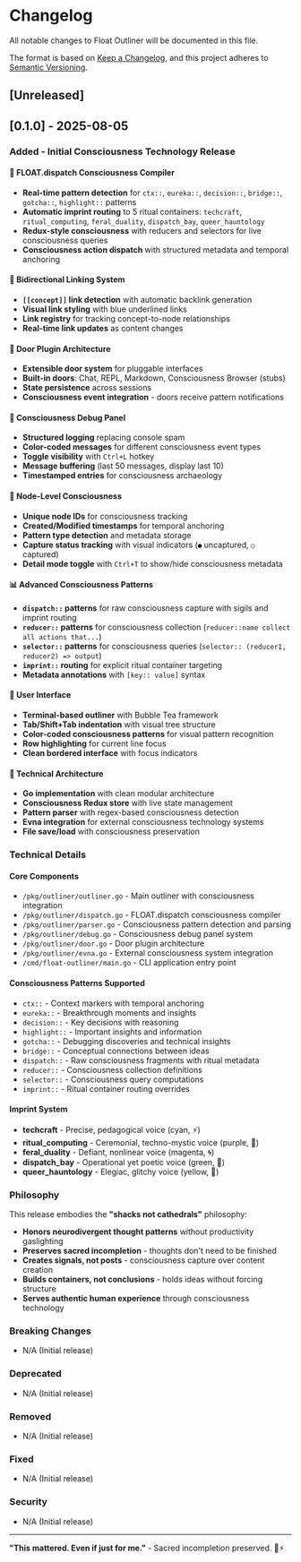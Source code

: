 # Changelog

All notable changes to Float Outliner will be documented in this file.

The format is based on [Keep a Changelog](https://keepachangelog.com/en/1.0.0/),
and this project adheres to [Semantic Versioning](https://semver.org/spec/v2.0.0.html).

## [Unreleased]

## [0.1.0] - 2025-08-05

### Added - Initial Consciousness Technology Release

#### 🧠 FLOAT.dispatch Consciousness Compiler
- **Real-time pattern detection** for `ctx::`, `eureka::`, `decision::`, `bridge::`, `gotcha::`, `highlight::` patterns
- **Automatic imprint routing** to 5 ritual containers: `techcraft`, `ritual_computing`, `feral_duality`, `dispatch_bay`, `queer_hauntology`
- **Redux-style consciousness** with reducers and selectors for live consciousness queries
- **Consciousness action dispatch** with structured metadata and temporal anchoring

#### 🔗 Bidirectional Linking System
- **`[[concept]]` link detection** with automatic backlink generation
- **Visual link styling** with blue underlined links
- **Link registry** for tracking concept-to-node relationships
- **Real-time link updates** as content changes

#### 🚪 Door Plugin Architecture
- **Extensible door system** for pluggable interfaces
- **Built-in doors**: Chat, REPL, Markdown, Consciousness Browser (stubs)
- **State persistence** across sessions
- **Consciousness event integration** - doors receive pattern notifications

#### 🐛 Consciousness Debug Panel
- **Structured logging** replacing console spam
- **Color-coded messages** for different consciousness event types
- **Toggle visibility** with `Ctrl+L` hotkey
- **Message buffering** (last 50 messages, display last 10)
- **Timestamped entries** for consciousness archaeology

#### 🎯 Node-Level Consciousness
- **Unique node IDs** for consciousness tracking
- **Created/Modified timestamps** for temporal anchoring
- **Pattern type detection** and metadata storage
- **Capture status tracking** with visual indicators (`●` uncaptured, `○` captured)
- **Detail mode toggle** with `Ctrl+T` to show/hide consciousness metadata

#### 📊 Advanced Consciousness Patterns
- **`dispatch::` patterns** for raw consciousness capture with sigils and imprint routing
- **`reducer::` patterns** for consciousness collection (`reducer::name collect all actions that...`)
- **`selector::` patterns** for consciousness queries (`selector:: (reducer1, reducer2) => output`)
- **`imprint::` routing** for explicit ritual container targeting
- **Metadata annotations** with `[key:: value]` syntax

#### 🎨 User Interface
- **Terminal-based outliner** with Bubble Tea framework
- **Tab/Shift+Tab indentation** with visual tree structure
- **Color-coded consciousness patterns** for visual pattern recognition
- **Row highlighting** for current line focus
- **Clean bordered interface** with focus indicators

#### 🔧 Technical Architecture
- **Go implementation** with clean modular architecture
- **Consciousness Redux store** with live state management
- **Pattern parser** with regex-based consciousness detection
- **Evna integration** for external consciousness technology systems
- **File save/load** with consciousness preservation

### Technical Details

#### Core Components
- `/pkg/outliner/outliner.go` - Main outliner with consciousness integration
- `/pkg/outliner/dispatch.go` - FLOAT.dispatch consciousness compiler
- `/pkg/outliner/parser.go` - Consciousness pattern detection and parsing
- `/pkg/outliner/debug.go` - Consciousness debug panel system
- `/pkg/outliner/door.go` - Door plugin architecture
- `/pkg/outliner/evna.go` - External consciousness system integration
- `/cmd/float-outliner/main.go` - CLI application entry point

#### Consciousness Patterns Supported
- `ctx::` - Context markers with temporal anchoring
- `eureka::` - Breakthrough moments and insights
- `decision::` - Key decisions with reasoning
- `highlight::` - Important insights and information
- `gotcha::` - Debugging discoveries and technical insights
- `bridge::` - Conceptual connections between ideas
- `dispatch::` - Raw consciousness fragments with ritual metadata
- `reducer::` - Consciousness collection definitions
- `selector::` - Consciousness query computations
- `imprint::` - Ritual container routing overrides

#### Imprint System
- **techcraft** - Precise, pedagogical voice (cyan, ⚡)
- **ritual_computing** - Ceremonial, techno-mystic voice (purple, 🔮)
- **feral_duality** - Defiant, nonlinear voice (magenta, 🌀)
- **dispatch_bay** - Operational yet poetic voice (green, 📡)
- **queer_hauntology** - Elegiac, glitchy voice (yellow, 👻)

### Philosophy

This release embodies the **"shacks not cathedrals"** philosophy:
- **Honors neurodivergent thought patterns** without productivity gaslighting
- **Preserves sacred incompletion** - thoughts don't need to be finished
- **Creates signals, not posts** - consciousness capture over content creation
- **Builds containers, not conclusions** - holds ideas without forcing structure
- **Serves authentic human experience** through consciousness technology

### Breaking Changes
- N/A (Initial release)

### Deprecated
- N/A (Initial release)

### Removed
- N/A (Initial release)

### Fixed
- N/A (Initial release)

### Security
- N/A (Initial release)

---

**"This mattered. Even if just for me."** - Sacred incompletion preserved. 🧠⚡